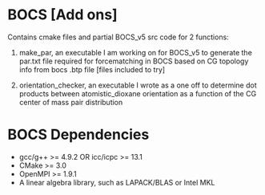 # BOCS [Add ons]

Contains cmake files and partial BOCS_v5 src code for 2 functions:

1) make_par, an executable I am working on for BOCS_v5 to generate the par.txt file required for forcematching in BOCS based on CG topology info from bocs .btp file [files included to try]

2) orientation_checker, an executable I wrote as a one off to determine dot products between atomistic_dioxane orientation as a function of the CG center of mass pair distribution

# BOCS Dependencies 
+ gcc/g++ >= 4.9.2 OR icc/icpc >= 13.1
+ CMake >= 3.0
+ OpenMPI >= 1.9.1
+ A linear algebra library, such as LAPACK/BLAS or Intel MKL

